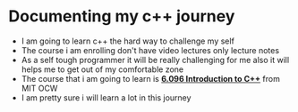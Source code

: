 # Documenting my c++ journey

- I am going to learn c++ the hard way to challenge my self
- The course i am enrolling don't have video lectures only lecture notes
- As a self tough programmer it will be really challenging for me also it will helps me to get out of my comfortable zone
- The course that i am going to learn is **[6.096 Introduction to C++](https://ocw.mit.edu/courses/6-096-introduction-to-c-january-iap-2011/pages/lecture-notes/)** from MIT OCW
- I am pretty sure i will learn a lot in this journey

